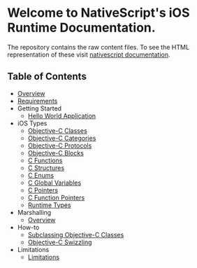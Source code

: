 # Welcome to NativeScript's iOS Runtime Documentation.

The repository contains the raw content files. To see the HTML representation of these visit [nativescript documentation](http://docs.nativescript.org).

## Table of Contents

* [Overview](Overview.md)
* [Requirements](Requirements.md)
* Getting Started
  + [Hello World Application](getting-started/HelloWorld.md)
* iOS Types
  + [Objective-C Classes](types/ObjC-Classes.md)
  + [Objective-C Categories](types/ObjC-Categories.md)
  + [Objective-C Protocols](types/ObjC-Protocols.md)
  + [Objective-C Blocks](types/ObjC-Blocks.md)
  + [C Functions](types/C-Functions.md)
  + [C Structures](types/C-Structures.md)
  + [C Enums](types/C-Enums.md)
  + [C Global Variables](types/C-Global-Variables.md)
  + [C Pointers](types/C-Pointers.md)
  + [C Function Pointers](types/C-Function-Pointers.md)
  + [Runtime Types](types/Runtime-Types.md)
* Marshalling
  + [Overview](marshalling/Marshalling-Overview.md)
* How-to
  + [Subclassing Objective-C Classes](how-to/ObjC-Subclassing.md)
  + [Objective-C Swizzling](how-to/ObjC-Swizzling.md)
* Limitations
  + [Limitations](Limitations.md)
